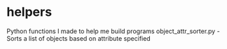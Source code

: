 # helpers
Python functions I made to help me build programs 
  object_attr_sorter.py - Sorts a list of objects based on attribute specified
